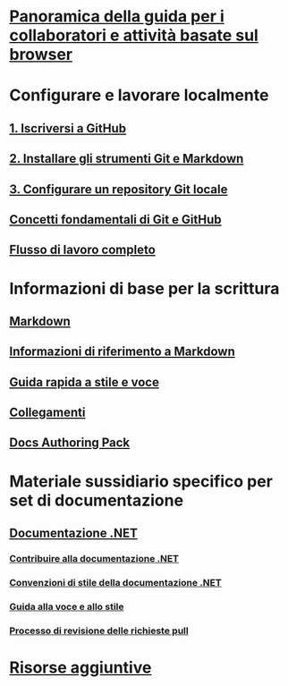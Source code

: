 # [Panoramica della guida per i collaboratori e attività basate sul browser](index.md)
# Configurare e lavorare localmente
## [1. Iscriversi a GitHub](get-started-setup-github.md)
## [2. Installare gli strumenti Git e Markdown](get-started-setup-tools.md)
## [3. Configurare un repository Git locale](get-started-setup-local.md)
## [Concetti fondamentali di Git e GitHub](git-github-fundamentals.md)
## [Flusso di lavoro completo](how-to-write-workflows-major.md)
# Informazioni di base per la scrittura
## [Markdown](how-to-write-use-markdown.md)
## [Informazioni di riferimento a Markdown](markdown-reference.md)
## [Guida rapida a stile e voce](style-quick-start.md)
## [Collegamenti](how-to-write-links.md)
## [Docs Authoring Pack](how-to-write-docs-auth-pack.md)
# Materiale sussidiario specifico per set di documentazione
## [Documentazione .NET](dotnet-contribute.md)
### [Contribuire alla documentazione .NET](dotnet-contribute-process.md)
### [Convenzioni di stile della documentazione .NET](dotnet-style-guide.md)
### [Guida alla voce e allo stile](dotnet-voice-tone.md)
### [Processo di revisione delle richieste pull](dotnet-pr-review.md)
# [Risorse aggiuntive](additional-resources.md)

<!--
## Creating new content

   <!--
     This page introduces the process to work locally on
     your own machine, following github flow.

     Content will be taken from the last two sections of
     how-to-contribute.md (writing new samples, and creating new content)
     and the how-to-write-workflows-major.md)
### Setup and clone source

   <!--
      This page will guide folks through the setup process
      through cloning the repo.

      It will have condensed versions of get-started-setup-github,
      get-started-setup-tools, and get-started-setup-local.
      
### Git and GitHub essentials

   <!--
      Explain the basics of Git and GitHub, and the GitHub flow
      process.

      Much, or all of this will be from full-workflow, and git-github-fundamentals

      The full list of repos probably doesn't belong here.
### Contribute new topics
   <!--
     Primarily new content, but will include the content from the
     how-to-write-use-markdown, style-quick-start and how-to-write-links

     Process content will also be taken from how-to-contribute.
#### Content types
#### Markdown resources
#### Tone, voice, and style

### Contribute new samples

   <!--
     Primarily new content, with some taken from how-to-contribute.

     This will also point to repo-specific guidance for samples.

     We have an important decision to make here: This contributing guide
     can contain the union of all code style rules for all different languages
     and frameworks, or it can contain the intersection (code samples must
     compile and run).

     I'm in favor of the former: Everyone writing Python should follow the Python
     guidance; everyone writing C# should follow the C# rules. Those should be
     consistent regardless of project team.

## List of documentation repositories -->

   <!--
     This will take the list of repos from git-github-fundamentals
     for the public repositories.

     Open question: How to keep this up to date?
   -->
